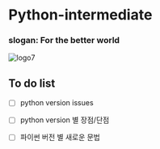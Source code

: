 # Python-intermediate
### slogan: For the better world
![logo7](https://user-images.githubusercontent.com/45458569/78848057-9807b800-7a4b-11ea-921b-3fca48e4ee80.png)


## To do list
- [ ] python version issues 
- [ ] python version 별 장점/단점
- [ ] 파이썬 버전 별 새로운 문법

